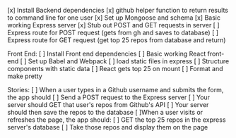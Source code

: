[x] Install Backend dependencies
[x] github helper function to return results to command line for one user
[x] Set up Mongoose and schema
[x] Basic working Express server
[x] Stub out POST and GET requests in server
[ ] Express route for POST request (gets from gh and saves to database)
[ ] Express route for GET request (get top 25 repos from database and return)

Front End:
[ ] Install Front end dependencies
[ ] Basic working React front-end
[ ] Set up Babel and Webpack
[ ] load static files in express
[ ] Structure components with static data
[ ] React gets top 25 on mount
[ ] Format and make pretty

Stories:
[ ] When a user types in a Github username and submits the form, the app should
 [ ] Send a POST request to the Express server
 [ ] Your server should GET that user's repos from Github's API
 [ ] Your server should then save the repos to the database
[ ]When a user visits or refreshes the page, the app should:
  [ ] GET the top 25 repos in the express server's database
  [ ] Take those repos and display them on the page
